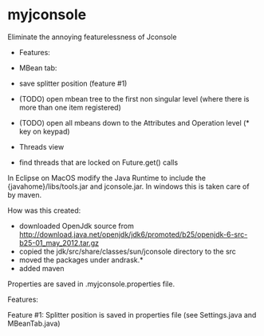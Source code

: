 myjconsole
==========

Eliminate the annoying featurelessness of Jconsole

- Features:

- MBean tab:
 - save splitter position (feature #1)
 - (TODO) open mbean tree to the first non singular level (where there is more than one item registered)
 - (TODO) open all mbeans down to the Attributes and Operation level (* key on keypad)

- Threads view
 - find threads that are locked on Future.get() calls

In Eclipse on MacOS modify the Java Runtime to include the {javahome}/libs/tools.jar and jconsole.jar.
In windows this is taken care of by maven.

How was this created:
 - downloaded OpenJdk source from http://download.java.net/openjdk/jdk6/promoted/b25/openjdk-6-src-b25-01_may_2012.tar.gz
 - copied the jdk/src/share/classes/sun/jconsole directory to the src
 - moved the packages under andrask.*
 - added maven

Properties are saved in .myjconsole.properties file.

Features:

Feature #1: Splitter position is saved in properties file (see Settings.java and MBeanTab.java)